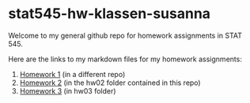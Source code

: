# stat545-hw-klassen-susanna

Welcome to my general github repo for homework assignments in STAT 545. 

Here are the links to my markdown files for my homework assignments:

1. <a href="https://github.com/susannaelsie/STAT545-hw01-klassen-susanna/blob/master/Gapminder_Data_hw01.md">Homework 1</a> (in a different repo) 
2. <a href="https://github.com/susannaelsie/stat545-hw-klassen-susanna/blob/master/hw02/hw02.md">Homework 2</a> (in the hw02 folder contained in this repo)
3.  <a href="https://github.com/susannaelsie/stat545-hw-klassen-susanna/blob/master/hw03/hw03.md">Homework 3</a> (in hw03 folder)
